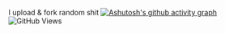 I upload & fork random shit
[![Ashutosh's github activity graph](https://activity-graph.herokuapp.com/graph?username=Zane2b2t&theme=github-compact)](https://github.com/ashutosh00710/github-readme-activity-graph)
![GitHub Views](https://komarev.com/ghpvc/?username=Zane2b2t&color=blue)
